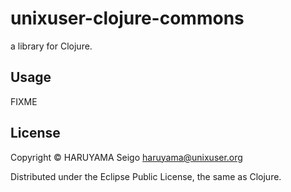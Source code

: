 # unixuser-clojure-commons

a library for Clojure.

## Usage

FIXME

## License

Copyright © HARUYAMA Seigo <haruyama@unixuser.org>

Distributed under the Eclipse Public License, the same as Clojure.
